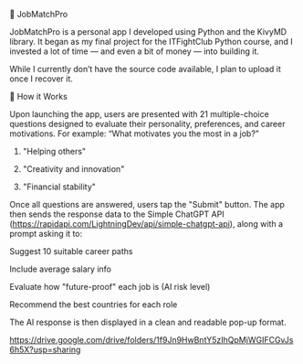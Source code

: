 📱 JobMatchPro

JobMatchPro is a personal app I developed using Python and the KivyMD library. It began as my final project for the ITFightClub Python course, and I invested a lot of time — and even a bit of money — into building it.

While I currently don’t have the source code available, I plan to upload it once I recover it.

🔧 How it Works

Upon launching the app, users are presented with 21 multiple-choice questions designed to evaluate their personality, preferences, and career motivations.
For example:
“What motivates you the most in a job?”

  1. "Helping others"

  2. "Creativity and innovation"

  3. "Financial stability"

Once all questions are answered, users tap the "Submit" button. The app then sends the response data to the Simple ChatGPT API (https://rapidapi.com/LightningDev/api/simple-chatgpt-api), along with a prompt asking it to:

  Suggest 10 suitable career paths

  Include average salary info

  Evaluate how "future-proof" each job is (AI risk level)

  Recommend the best countries for each role

The AI response is then displayed in a clean and readable pop-up format.

https://drive.google.com/drive/folders/1f9Jn9HwBntY5zIhQpMjWGIFCGvJs6h5X?usp=sharing
